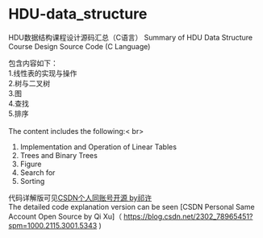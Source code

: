# HDU-data_structure
HDU数据结构课程设计源码汇总（C语言）
Summary of HDU Data Structure Course Design Source Code (C Language) <br>

包含内容如下：<br>
1.线性表的实现与操作<br>
2.树与二叉树<br>
3.图<br>
4.查找<br>
5.排序<br>
<br>
The content includes the following:< br>
1. Implementation and Operation of Linear Tables<br>
2. Trees and Binary Trees<br>
3. Figure<br>
4. Search for<br>
5. Sorting<br>

代码详解版可见[CSDN个人同账号开源 by祁许](https://blog.csdn.net/2302_78965451?spm=1000.2115.3001.5343)<br>
The detailed code explanation version can be seen [CSDN Personal Same Account Open Source by Qi Xu]（ https://blog.csdn.net/2302_78965451?spm=1000.2115.3001.5343 )<br>
